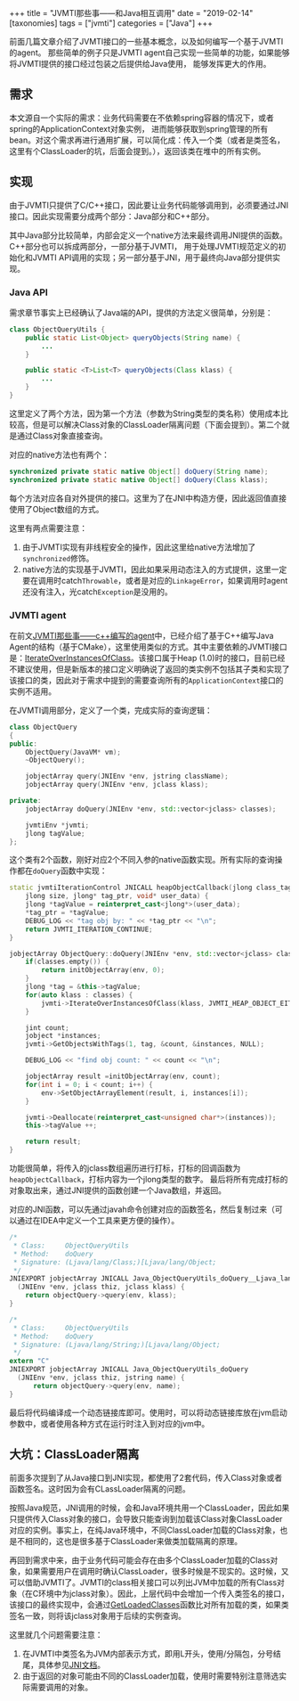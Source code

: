 +++
title = "JVMTI那些事——和Java相互调用"
date = "2019-02-14"
[taxonomies]
tags = ["jvmti"]
categories = ["Java"]
+++

前面几篇文章介绍了JVMTI接口的一些基本概念，以及如何编写一个基于JVMTI的agent。
那些简单的例子只是JVMTI agent自己实现一些简单的功能，如果能够将JVMTI提供的接口经过包装之后提供给Java使用，
能够发挥更大的作用。

## 需求

本文源自一个实际的需求：业务代码需要在不依赖spring容器的情况下，或者spring的ApplicationContext对象实例，
进而能够获取到spring管理的所有bean。对这个需求再进行通用扩展，可以简化成：传入一个类（或者是类签名，这里有个ClassLoader的坑，后面会提到。），返回该类在堆中的所有实例。

## 实现

由于JVMTI只提供了C/C++接口，因此要让业务代码能够调用到，必须要通过JNI接口。因此实现需要分成两个部分：Java部分和C++部分。

其中Java部分比较简单，内部会定义一个native方法来最终调用JNI提供的函数。C++部分也可以拆成两部分，一部分基于JVMTI，
用于处理JVMTI规范定义的初始化和JVMTI API调用的实现；另一部分基于JNI，用于最终向Java部分提供实现。

### Java API

需求章节事实上已经确认了Java端的API，提供的方法定义很简单，分别是：
```java
class ObjectQueryUtils {
    public static List<Object> queryObjects(String name) {
        ...
    }

    public static <T>List<T> queryObjects(Class klass) {
        ...
    }
}
```

这里定义了两个方法，因为第一个方法（参数为String类型的类名称）使用成本比较高，但是可以解决Class对象的ClassLoader隔离问题（下面会提到）。第二个就是通过Class对象直接查询。

对应的native方法也有两个：
```java
synchronized private static native Object[] doQuery(String name);
synchronized private static native Object[] doQuery(Class klass);
```

每个方法对应各自对外提供的接口。这里为了在JNI中构造方便，因此返回值直接使用了Object数组的方式。

这里有两点需要注意：

1. 由于JVMTI实现有非线程安全的操作，因此这里给native方法增加了`synchronized`修饰。
2. native方法的实现基于JVMTI，因此如果采用动态注入的方式提供，这里一定要在调用时catch`Throwable`，或者是对应的`LinkageError`，如果调用时agent还没有注入，光catch`Exception`是没用的。

### JVMTI agent

在前文[JVMTI那些事——c++编写的agent](@/java_c_agent.md)中，已经介绍了基于C++编写Java Agent的结构（基于CMake），这里使用类似的方式。其中主要依赖的JVMTI接口是：[IterateOverInstancesOfClass](https://docs.oracle.com/javase/8/docs/platform/jvmti/jvmti.html#IterateOverInstancesOfClass)。该接口属于Heap (1.0)时的接口，目前已经不建议使用，但是新版本的接口定义明确说了返回的类实例不包括其子类和实现了该接口的类，因此对于需求中提到的需要查询所有的`ApplicationContext`接口的实例不适用。

在JVMTI调用部分，定义了一个类，完成实际的查询逻辑：

```c++
class ObjectQuery
{
public:
    ObjectQuery(JavaVM* vm);
    ~ObjectQuery();

    jobjectArray query(JNIEnv *env, jstring className);
    jobjectArray query(JNIEnv *env, jclass klass);

private:
    jobjectArray doQuery(JNIEnv *env, std::vector<jclass> classes);

    jvmtiEnv *jvmti;
    jlong tagValue;
};
```

这个类有2个函数，刚好对应2个不同入参的native函数实现。所有实际的查询操作都在`doQuery`函数中实现：

```c++
static jvmtiIterationControl JNICALL heapObjectCallback(jlong class_tag,
    jlong size, jlong* tag_ptr, void* user_data) {
    jlong *tagValue = reinterpret_cast<jlong*>(user_data);
    *tag_ptr = *tagValue;
    DEBUG_LOG << "tag obj by: " << *tag_ptr << "\n";
    return JVMTI_ITERATION_CONTINUE;
}

jobjectArray ObjectQuery::doQuery(JNIEnv *env, std::vector<jclass> classes) {
    if(classes.empty()) {
        return initObjectArray(env, 0);
    }
    jlong *tag = &this->tagValue;
    for(auto klass : classes) {
        jvmti->IterateOverInstancesOfClass(klass, JVMTI_HEAP_OBJECT_EITHER, heapObjectCallback, tag);
    }

    jint count;
    jobject *instances;
    jvmti->GetObjectsWithTags(1, tag, &count, &instances, NULL);

    DEBUG_LOG << "find obj count: " << count << "\n";

    jobjectArray result =initObjectArray(env, count);
    for(int i = 0; i < count; i++) {
        env->SetObjectArrayElement(result, i, instances[i]);
    }

    jvmti->Deallocate(reinterpret_cast<unsigned char*>(instances));
    this->tagValue ++;

    return result;
}
```

功能很简单，将传入的jclass数组遍历进行打标，打标的回调函数为`heapObjectCallback`，打标内容为一个jlong类型的数字。
最后将所有完成打标的对象取出来，通过JNI提供的函数创建一个Java数组，并返回。

对应的JNI函数，可以先通过javah命令创建对应的函数签名，然后复制过来（可以通过在IDEA中定义一个工具来更方便的操作）。
```c
/*
 * Class:     ObjectQueryUtils
 * Method:    doQuery
 * Signature: (Ljava/lang/Class;)[Ljava/lang/Object;
 */
JNIEXPORT jobjectArray JNICALL Java_ObjectQueryUtils_doQuery__Ljava_lang_Class_2
  (JNIEnv *env, jclass thiz, jclass klass) {
    return objectQuery->query(env, klass);
}

/*
 * Class:     ObjectQueryUtils
 * Method:    doQuery
 * Signature: (Ljava/lang/String;)[Ljava/lang/Object;
 */
extern "C"
JNIEXPORT jobjectArray JNICALL Java_ObjectQueryUtils_doQuery
  (JNIEnv *env, jclass thiz, jstring name) {
      return objectQuery->query(env, name);
}
```

最后将代码编译成一个动态链接库即可。使用时，可以将动态链接库放在jvm启动参数中，或者使用各种方式在运行时注入到对应的jvm中。

## 大坑：ClassLoader隔离

前面多次提到了从Java接口到JNI实现，都使用了2套代码，传入Class对象或者函数签名。这时因为会有CLassLoader隔离的问题。

按照Java规范，JNI调用的时候，会和Java环境共用一个ClassLoader，因此如果只提供传入Class对象的接口，会导致只能查询到加载该Class对象ClassLoader对应的实例。事实上，在纯Java环境中，不同ClassLoader加载的Class对象，也是不相同的，这也是很多基于ClassLoader来做类加载隔离的原理。

再回到需求中来，由于业务代码可能会存在由多个ClassLoader加载的Class对象，如果需要用户在调用时确认ClassLoader，很多时候是不现实的。这时候，又可以借助JVMTI了。JVMTI的class相关接口可以列出JVM中加载的所有Class对象（在C环境中为jclass对象）。因此，上层代码中会增加一个传入类签名的接口，该接口的最终实现中，会通过[GetLoadedClasses](https://docs.oracle.com/javase/8/docs/platform/jvmti/jvmti.html#GetLoadedClasses)函数比对所有加载的类，如果类签名一致，则将该jclass对象用于后续的实例查询。

这里就几个问题需要注意：

1. 在JVMTI中类签名为JVM内部表示方式，即用L开头，使用/分隔包，分号结尾，具体参见[JNI文档](https://docs.oracle.com/javase/8/docs/technotes/guides/jni/spec/types.html#type_signatures)。
2. 由于返回的对象可能由不同的ClassLoader加载，使用时需要特别注意筛选实际需要调用的对象。

